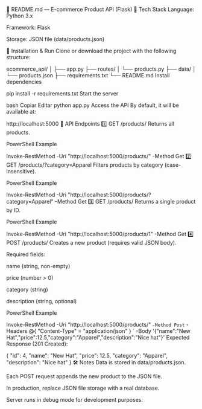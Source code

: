 📄 README.md — E-commerce Product API (Flask)
📌 Tech Stack
Language: Python 3.x

Framework: Flask

Storage: JSON file (data/products.json)

🚀 Installation & Run
Clone or download the project with the following structure:


ecommerce_api/
│
├── app.py
├── routes/
│   └── products.py
├── data/
│   └── products.json
├── requirements.txt
└── README.md
Install dependencies

pip install -r requirements.txt
Start the server

bash
Copiar
Editar
python app.py
Access the API
By default, it will be available at:

http://localhost:5000
📂 API Endpoints
1️⃣ GET /products/
Returns all products.

PowerShell Example

Invoke-RestMethod -Uri "http://localhost:5000/products/" -Method Get
2️⃣ GET /products/?category=Apparel
Filters products by category (case-insensitive).

PowerShell Example

Invoke-RestMethod -Uri "http://localhost:5000/products/?category=Apparel" -Method Get
3️⃣ GET /products/<id>
Returns a single product by ID.

PowerShell Example

Invoke-RestMethod -Uri "http://localhost:5000/products/1" -Method Get
4️⃣ POST /products/
Creates a new product (requires valid JSON body).

Required fields:

name (string, non-empty)

price (number > 0)

category (string)

description (string, optional)

PowerShell Example

Invoke-RestMethod -Uri "http://localhost:5000/products/" `
  -Method Post `
  -Headers @{ "Content-Type" = "application/json" } `
  -Body '{"name":"New Hat","price":12.5,"category":"Apparel","description":"Nice hat"}'
Expected Response (201 Created):

{
  "id": 4,
  "name": "New Hat",
  "price": 12.5,
  "category": "Apparel",
  "description": "Nice hat"
}
🛠 Notes
Data is stored in data/products.json.

Each POST request appends the new product to the JSON file.

In production, replace JSON file storage with a real database.

Server runs in debug mode for development purposes.
